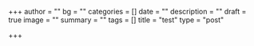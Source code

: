 +++
author = ""
bg = ""
categories = []
date = ""
description = ""
draft = true
image = ""
summary = ""
tags = []
title = "test"
type = "post"

+++
